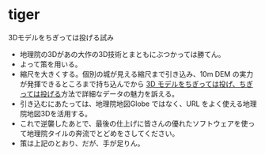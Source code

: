 # tiger
3Dモデルをちぎっては投げる試み
- 地理院の3Dがあの大作の3D技術とまともにぶつかっては勝てん。
- よって策を用いる。
- 縮尺を大きくする。個別の城が見える縮尺まで引き込み、10m DEM の実力が発揮できるところまで持ち込んでから <a href="//github.com/hfu/tiger/issues">3D モデルをちぎっては投げ、ちぎっては投げる</a>方法で詳細なデータの魅力を訴える。
- 引き込むにあたっては、地理院地図Globe ではなく、URL をよく使える地理院地図3Dを活用する。
- これで逆襲したあとで、最後の仕上げに皆さんの優れたソフトウェアを使って地理院タイルの奔流でとどめをさしてください。
- 策は上記のとおり、だが、手が足りん。
